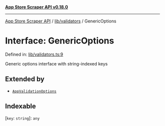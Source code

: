 [**App Store Scraper API v0.18.0**](../../../README.md)

***

[App Store Scraper API](../../../modules.md) / [lib/validators](../README.md) / GenericOptions

# Interface: GenericOptions

Defined in: [lib/validators.ts:9](https://github.com/facundoolano/app-store-scraper/blob/113d925388ad33c5af9077ca637c241f2bf7e574/lib/validators.ts#L9)

Generic options interface with string-indexed keys

## Extended by

- [`AppValidationOptions`](AppValidationOptions.md)

## Indexable

\[`key`: `string`\]: `any`
